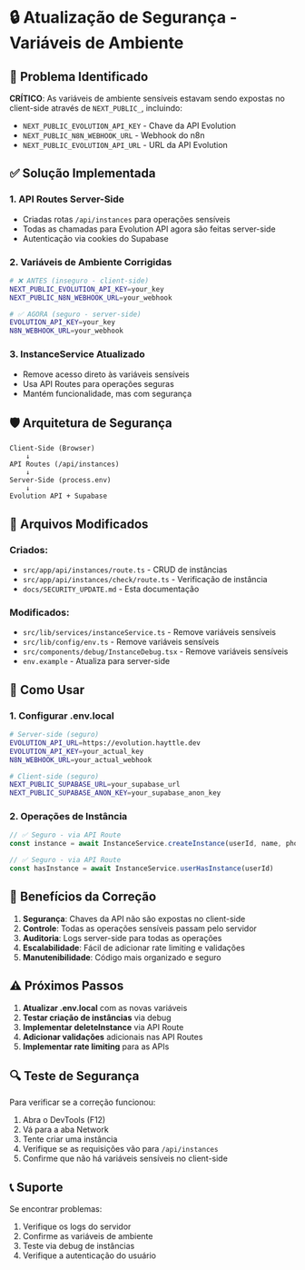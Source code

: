 # 🔒 Atualização de Segurança - Variáveis de Ambiente

## 🚨 Problema Identificado

**CRÍTICO**: As variáveis de ambiente sensíveis estavam sendo expostas no client-side através de `NEXT_PUBLIC_`, incluindo:

- `NEXT_PUBLIC_EVOLUTION_API_KEY` - Chave da API Evolution
- `NEXT_PUBLIC_N8N_WEBHOOK_URL` - Webhook do n8n
- `NEXT_PUBLIC_EVOLUTION_API_URL` - URL da API Evolution

## ✅ Solução Implementada

### 1. **API Routes Server-Side**
- Criadas rotas `/api/instances` para operações sensíveis
- Todas as chamadas para Evolution API agora são feitas server-side
- Autenticação via cookies do Supabase

### 2. **Variáveis de Ambiente Corrigidas**
```bash
# ❌ ANTES (inseguro - client-side)
NEXT_PUBLIC_EVOLUTION_API_KEY=your_key
NEXT_PUBLIC_N8N_WEBHOOK_URL=your_webhook

# ✅ AGORA (seguro - server-side)
EVOLUTION_API_KEY=your_key
N8N_WEBHOOK_URL=your_webhook
```

### 3. **InstanceService Atualizado**
- Remove acesso direto às variáveis sensíveis
- Usa API Routes para operações seguras
- Mantém funcionalidade, mas com segurança

## 🛡️ Arquitetura de Segurança

```
Client-Side (Browser)
    ↓
API Routes (/api/instances)
    ↓
Server-Side (process.env)
    ↓
Evolution API + Supabase
```

## 📁 Arquivos Modificados

### Criados:
- `src/app/api/instances/route.ts` - CRUD de instâncias
- `src/app/api/instances/check/route.ts` - Verificação de instância
- `docs/SECURITY_UPDATE.md` - Esta documentação

### Modificados:
- `src/lib/services/instanceService.ts` - Remove variáveis sensíveis
- `src/lib/config/env.ts` - Remove variáveis sensíveis
- `src/components/debug/InstanceDebug.tsx` - Remove variáveis sensíveis
- `env.example` - Atualiza para server-side

## 🔧 Como Usar

### 1. **Configurar .env.local**
```bash
# Server-side (seguro)
EVOLUTION_API_URL=https://evolution.hayttle.dev
EVOLUTION_API_KEY=your_actual_key
N8N_WEBHOOK_URL=your_actual_webhook

# Client-side (seguro)
NEXT_PUBLIC_SUPABASE_URL=your_supabase_url
NEXT_PUBLIC_SUPABASE_ANON_KEY=your_supabase_anon_key
```

### 2. **Operações de Instância**
```typescript
// ✅ Seguro - via API Route
const instance = await InstanceService.createInstance(userId, name, phone)

// ✅ Seguro - via API Route
const hasInstance = await InstanceService.userHasInstance(userId)
```

## 🚀 Benefícios da Correção

1. **Segurança**: Chaves da API não são expostas no client-side
2. **Controle**: Todas as operações sensíveis passam pelo servidor
3. **Auditoria**: Logs server-side para todas as operações
4. **Escalabilidade**: Fácil de adicionar rate limiting e validações
5. **Manutenibilidade**: Código mais organizado e seguro

## ⚠️ Próximos Passos

1. **Atualizar .env.local** com as novas variáveis
2. **Testar criação de instâncias** via debug
3. **Implementar deleteInstance** via API Route
4. **Adicionar validações** adicionais nas API Routes
5. **Implementar rate limiting** para as APIs

## 🔍 Teste de Segurança

Para verificar se a correção funcionou:

1. Abra o DevTools (F12)
2. Vá para a aba Network
3. Tente criar uma instância
4. Verifique se as requisições vão para `/api/instances`
5. Confirme que não há variáveis sensíveis no client-side

## 📞 Suporte

Se encontrar problemas:
1. Verifique os logs do servidor
2. Confirme as variáveis de ambiente
3. Teste via debug de instâncias
4. Verifique a autenticação do usuário
